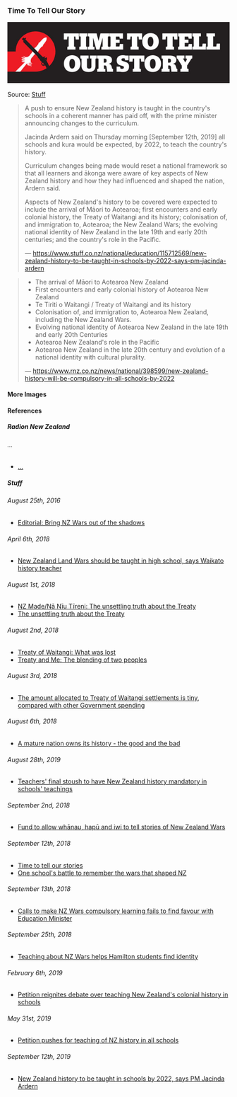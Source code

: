 ### Time To Tell Our Story

![Time to tell our stories](pictures/time-to-tell-our-story.jpg)

Source: [Stuff](https://www.stuff.co.nz/opinion/107003588/time-to-tell-our-stories)

> A push to ensure New Zealand history is taught in the country's schools
> in a coherent manner has paid off, with the prime minister announcing
> changes to the curriculum.
>
> Jacinda Ardern said on Thursday morning [September 12th, 2019] all schools
> and kura would be expected, by 2022, to teach the country's history.
>
> Curriculum changes being made would reset a national framework so that all
> learners and ākonga were aware of key aspects of New Zealand history and how
> they had influenced and shaped the nation, Ardern said.
>
> Aspects of New Zealand's history to be covered were expected to include the
> arrival of Māori to Aotearoa; first encounters and early colonial history,
> the Treaty of Waitangi and its history; colonisation of, and immigration to,
> Aotearoa; the New Zealand Wars; the evolving national identity of New
> Zealand in the late 19th and early 20th centuries; and the country's role
> in the Pacific.
>
> — https://www.stuff.co.nz/national/education/115712569/new-zealand-history-to-be-taught-in-schools-by-2022-says-pm-jacinda-ardern

> * The arrival of Māori to Aotearoa New Zealand
> * First encounters and early colonial history of Aotearoa New Zealand
> * Te Tiriti o Waitangi / Treaty of Waitangi and its history
> * Colonisation of, and immigration to, Aotearoa New Zealand, including the New Zealand Wars.
> * Evolving national identity of Aotearoa New Zealand in the late 19th and early 20th Centuries
> * Aotearoa New Zealand's role in the Pacific
> * Aotearoa New Zealand in the late 20th century and evolution of a national identity with cultural plurality.
>
> — https://www.rnz.co.nz/news/national/398599/new-zealand-history-will-be-compulsory-in-all-schools-by-2022

#### More Images

#### References

##### Radion New Zealand

###### ...

* [...](https://www.rnz.co.nz/news/national/398599/new-zealand-history-will-be-compulsory-in-all-schools-by-2022)

##### Stuff

###### August 25th, 2016

* [Editorial: Bring NZ Wars out of the shadows](https://www.stuff.co.nz/dominion-post/comment/editorials/83518542/editorial-bring-nz-wars-out-of-the-shadows?rm=m)

###### April 6th, 2018

* [New Zealand Land Wars should be taught in high school, says Waikato history teacher](https://www.stuff.co.nz/national/education/102488733/new-zealand-land-wars-should-be-taught-in-high-school-says-waikato-history-teacher?rm=m)

###### August 1st, 2018

* [NZ Made/Nā Nīu Tīreni: The unsettling truth about the Treaty](https://www.stuff.co.nz//national/105907699/nz-maden-nu-treni-the-unsettling-truth-about-the-treaty)
* [The unsettling truth about the Treaty](https://interactives.stuff.co.nz/2018/07/na-niu-tireni-new-zealand-made/)

###### August 2nd, 2018

* [Treaty of Waitangi: What was lost](https://www.stuff.co.nz//national/104100739/treaty-of-waitangi-what-was-lost)
* [Treaty and Me: The blending of two peoples](https://www.stuff.co.nz//national/105538810/treaty-and-me-the-blending-of-two-peoples)

###### August 3rd, 2018

* [The amount allocated to Treaty of Waitangi settlements is tiny, compared with other Government spending](https://www.stuff.co.nz/national/104205997/the-amount-allocated-to-treaty-settlements-is-tiny-compared-with-other-government-spending)

###### August 6th, 2018

* [A mature nation owns its history - the good and the bad](https://www.stuff.co.nz//national/106043529/a-mature-nation-owns-its-history--the-good-and-the-bad)

###### August 28th, 2019

* [Teachers' final stoush to have New Zealand history mandatory in schools' teachings](https://www.stuff.co.nz/national/education/115332761/teachers-final-stoush-to-have-new-zealand-history-mandatory-in-schools-teachings?rm=m)

###### September 2nd, 2018

* [Fund to allow whānau, hapū and iwi to tell stories of New Zealand Wars](https://www.stuff.co.nz/national/106760154/fund-to-allow-whnau-hap-and-iwi-to-tell-stories-of-new-zealand-wars?rm=m)

###### September 12th, 2018

* [Time to tell our stories](https://www.stuff.co.nz/opinion/107003588/time-to-tell-our-stories)
* [One school's battle to remember the wars that shaped NZ](https://www.stuff.co.nz/national/education/106976446/one-schools-battle-to-remember-the-wars-that-shaped-nz?rm=m)

###### September 13th, 2018

* [Calls to make NZ Wars compulsory learning fails to find favour with Education Minister](https://www.stuff.co.nz/national/education/107007875/calls-to-make-nz-wars-compulsory-learning-fails-to-find-favour-with-education-minister?rm=m)

###### September 25th, 2018

* [Teaching about NZ Wars helps Hamilton students find identity](https://www.stuff.co.nz/national/education/107281831/teaching-about-nz-wars-helps-hamilton-students-find-identity?rm=m)

###### February 6th, 2019

* [Petition reignites debate over teaching New Zealand's colonial history in schools](https://www.stuff.co.nz/national/education/110346303/petition-reignites-debate-over-teaching-new-zealands-colonial-history-in-schools)

###### May 31st, 2019

* [Petition pushes for teaching of NZ history in all schools](https://www.stuff.co.nz/national/education/113156935/petition-pushes-for-teaching-of-nz-history-in-all-schools?rm=a)

###### September 12th, 2019

* [New Zealand history to be taught in schools by 2022, says PM Jacinda Ardern](https://www.stuff.co.nz/national/education/115712569/new-zealand-history-to-be-taught-in-schools-by-2022-says-pm-jacinda-ardern)

